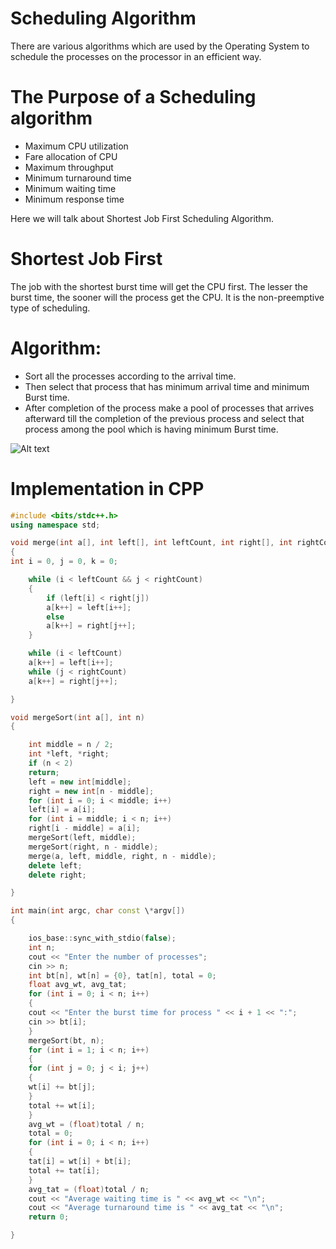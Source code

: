 # Scheduling Algorithm

There are various algorithms which are used by the Operating System to schedule the processes on the processor in an efficient way.

# The Purpose of a Scheduling algorithm

- Maximum CPU utilization
- Fare allocation of CPU
- Maximum throughput
- Minimum turnaround time
- Minimum waiting time
- Minimum response time

Here we will talk about Shortest Job First Scheduling Algorithm.

# Shortest Job First

The job with the shortest burst time will get the CPU first. The lesser the burst time,
the sooner will the process get the CPU. It is the non-preemptive type of scheduling.

# Algorithm:

- Sort all the processes according to the arrival time.
- Then select that process that has minimum arrival time and minimum Burst time.
- After completion of the process make a pool of processes that arrives afterward
  till the completion of the previous process and select that process among the pool
  which is having minimum Burst time.

![Alt text](https://media.geeksforgeeks.org/wp-content/cdn-uploads/20200303163658/SJF.jpg)

# Implementation in CPP

```cpp
#include <bits/stdc++.h>
using namespace std;

void merge(int a[], int left[], int leftCount, int right[], int rightCount)
{
int i = 0, j = 0, k = 0;

    while (i < leftCount && j < rightCount)
    {
        if (left[i] < right[j])
        a[k++] = left[i++];
        else
        a[k++] = right[j++];
    }

    while (i < leftCount)
    a[k++] = left[i++];
    while (j < rightCount)
    a[k++] = right[j++];

}

void mergeSort(int a[], int n)
{

    int middle = n / 2;
    int *left, *right;
    if (n < 2)
    return;
    left = new int[middle];
    right = new int[n - middle];
    for (int i = 0; i < middle; i++)
    left[i] = a[i];
    for (int i = middle; i < n; i++)
    right[i - middle] = a[i];
    mergeSort(left, middle);
    mergeSort(right, n - middle);
    merge(a, left, middle, right, n - middle);
    delete left;
    delete right;

}

int main(int argc, char const \*argv[])
{

    ios_base::sync_with_stdio(false);
    int n;
    cout << "Enter the number of processes";
    cin >> n;
    int bt[n], wt[n] = {0}, tat[n], total = 0;
    float avg_wt, avg_tat;
    for (int i = 0; i < n; i++)
    {
    cout << "Enter the burst time for process " << i + 1 << ":";
    cin >> bt[i];
    }
    mergeSort(bt, n);
    for (int i = 1; i < n; i++)
    {
    for (int j = 0; j < i; j++)
    {
    wt[i] += bt[j];
    }
    total += wt[i];
    }
    avg_wt = (float)total / n;
    total = 0;
    for (int i = 0; i < n; i++)
    {
    tat[i] = wt[i] + bt[i];
    total += tat[i];
    }
    avg_tat = (float)total / n;
    cout << "Average waiting time is " << avg_wt << "\n";
    cout << "Average turnaround time is " << avg_tat << "\n";
    return 0;

}
```
